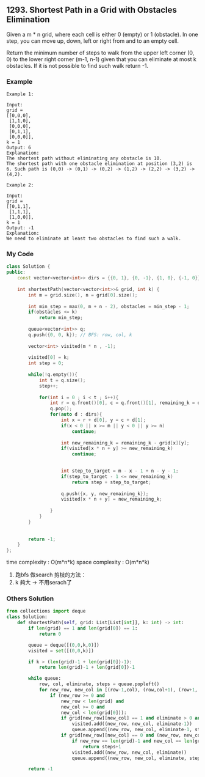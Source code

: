 ## 1293. Shortest Path in a Grid with Obstacles Elimination

Given a m * n grid, where each cell is either 0 (empty) or 1 (obstacle). In one step, you can move up, down, left or right from and to an empty cell.

Return the minimum number of steps to walk from the upper left corner (0, 0) to the lower right corner (m-1, n-1) given that you can eliminate at most k obstacles. If it is not possible to find such walk return -1.


### Example
```
Example 1:

Input: 
grid = 
[[0,0,0],
 [1,1,0],
 [0,0,0],
 [0,1,1],
 [0,0,0]], 
k = 1
Output: 6
Explanation: 
The shortest path without eliminating any obstacle is 10. 
The shortest path with one obstacle elimination at position (3,2) is 6. Such path is (0,0) -> (0,1) -> (0,2) -> (1,2) -> (2,2) -> (3,2) -> (4,2).
```

```
Example 2:

Input: 
grid = 
[[0,1,1],
 [1,1,1],
 [1,0,0]], 
k = 1
Output: -1
Explanation: 
We need to eliminate at least two obstacles to find such a walk.
```

### My Code
```c++
class Solution {
public:
    const vector<vector<int>> dirs = {{0, 1}, {0, -1}, {1, 0}, {-1, 0}};
    
    int shortestPath(vector<vector<int>>& grid, int k) {
        int m = grid.size(), n = grid[0].size();
        
        int min_step = max(0, m + n - 2), obstacles = min_step - 1;
        if(obstacles <= k)
            return min_step;
        
        queue<vector<int>> q;
        q.push({0, 0, k}); // BFS: row, col, k
        
        vector<int> visited(m * n , -1);
        
        visited[0] = k;
        int step = 0;
        
        while(!q.empty()){
            int t = q.size();
            step++;
            
            for(int i = 0 ; i < t ; i++){
                int r = q.front()[0], c = q.front()[1], remaining_k = q.front()[2];
                q.pop();
                for(auto d : dirs){
                    int x = r + d[0], y = c + d[1];
                    if(x < 0 || x >= m || y < 0 || y >= n)
                        continue;
                    
                    int new_remaining_k = remaining_k - grid[x][y];
                    if(visited[x * n + y] >= new_remaining_k)
                        continue;

                    
                    int step_to_target = m - x - 1 + n - y - 1;
                    if(step_to_target - 1 <= new_remaining_k)
                        return step + step_to_target;
                    
                    q.push({x, y, new_remaining_k});
                    visited[x * n + y] = new_remaining_k;
                    
                }
            }
        }
        
        
        return -1;
    }
};
```
time complexity : O(m\*n\*k)
space complexity : O(m\*n\*k)

1. 跑bfs 做search
剪枝的方法：
2. k 夠大 -> 不用serach了


### Others Solution
```python
from collections import deque
class Solution:
    def shortestPath(self, grid: List[List[int]], k: int) -> int:
        if len(grid) == 1 and len(grid[0]) == 1:
            return 0

        queue = deque([(0,0,k,0)])
        visited = set([(0,0,k)])

        if k > (len(grid)-1 + len(grid[0])-1):
            return len(grid)-1 + len(grid[0])-1

        while queue:
            row, col, eliminate, steps = queue.popleft()
            for new_row, new_col in [(row-1,col), (row,col+1), (row+1, col), (row, col-1)]:
                if (new_row >= 0 and
                    new_row < len(grid) and
                    new_col >= 0 and
                    new_col < len(grid[0])):
                    if grid[new_row][new_col] == 1 and eliminate > 0 and (new_row, new_col, eliminate-1) not in visited:
                        visited.add((new_row, new_col, eliminate-1))
                        queue.append((new_row, new_col, eliminate-1, steps+1))
                    if grid[new_row][new_col] == 0 and (new_row, new_col, eliminate) not in visited:
                        if new_row == len(grid)-1 and new_col == len(grid[0])-1:
                            return steps+1
                        visited.add((new_row, new_col, eliminate))
                        queue.append((new_row, new_col, eliminate, steps+1))

        return -1
```

